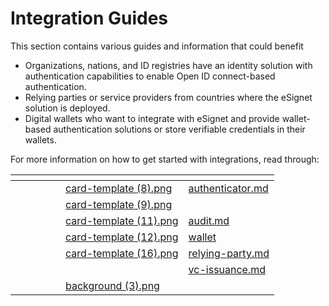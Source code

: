 # Integration Guides

This section contains various guides and information that could benefit

* Organizations, nations, and ID registries have an identity solution with authentication capabilities to enable Open ID connect-based authentication.
* Relying parties or service providers from countries where the eSignet solution is deployed.
* Digital wallets who want to integrate with eSignet and provide wallet-based authentication solutions or store verifiable credentials in their wallets.

For more information on how to get started with integrations, read through:

<table data-column-title-hidden data-view="cards"><thead><tr><th></th><th></th><th></th><th data-hidden></th><th data-hidden></th><th data-hidden data-card-cover data-type="files"></th><th data-hidden data-card-target data-type="content-ref"></th></tr></thead><tbody><tr><td></td><td></td><td></td><td></td><td></td><td><a href="../.gitbook/assets/card-template (8).png">card-template (8).png</a></td><td><a href="authenticator.md">authenticator.md</a></td></tr><tr><td></td><td></td><td></td><td></td><td></td><td><a href="../.gitbook/assets/card-template (9).png">card-template (9).png</a></td><td></td></tr><tr><td></td><td></td><td></td><td></td><td></td><td><a href="../.gitbook/assets/card-template (11).png">card-template (11).png</a></td><td><a href="audit.md">audit.md</a></td></tr><tr><td></td><td></td><td></td><td></td><td></td><td><a href="../.gitbook/assets/card-template (12).png">card-template (12).png</a></td><td><a href="wallet/">wallet</a></td></tr><tr><td></td><td></td><td></td><td></td><td></td><td><a href="../.gitbook/assets/card-template (16).png">card-template (16).png</a></td><td><a href="relying-party.md">relying-party.md</a></td></tr><tr><td></td><td></td><td></td><td></td><td></td><td></td><td><a href="vc-issuance.md">vc-issuance.md</a></td></tr><tr><td></td><td></td><td></td><td></td><td></td><td><a href="../.gitbook/assets/background (3).png">background (3).png</a></td><td></td></tr></tbody></table>
